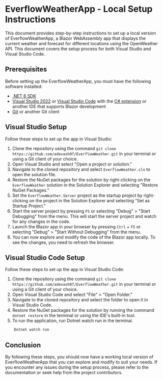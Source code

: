 # EverflowWeatherApp - Local Setup Instructions

This document provides step-by-step instructions to set up a local version of EverflowWeatherApp, a Blazor WebAssembly app that displays the current weather and forecast for different locations using the OpenWeather API. This document covers the setup process for both Visual Studio and Visual Studio Code.

## Prerequisites

Before setting up the EverflowWeatherApp, you must have the following software installed:

- [.NET 6 SDK](https://dotnet.microsoft.com/download/dotnet/6.0)
- [Visual Studio 2022](https://visualstudio.microsoft.com/vs/) or [Visual Studio Code](https://code.visualstudio.com/) with the [C# extension](https://marketplace.visualstudio.com/items?itemName=ms-dotnettools.csharp) or another IDE that supports Blazor development
- [Git](https://git-scm.com/downloads) or another Git client

## Visual Studio Setup

Follow these steps to set up the app in Visual Studio:

1. Clone the repository using the command `git clone https://github.com/adevash07/EverflowWeather.git` in your terminal or using a Git client of your choice.
2. Open Visual Studio and select "Open a project or solution."
3. Navigate to the cloned repository and select `EverflowWeather.sln` to open the solution file.
4. Restore the NuGet packages for the solution by right-clicking on the `EverflowWeather` solution in the Solution Explorer and selecting "Restore NuGet Packages."
5. Set the `EverflowWeather.Server` project as the startup project by right-clicking on the project in the Solution Explorer and selecting "Set as Startup Project."
6. Start the server project by pressing `F5` or selecting "Debug" > "Start Debugging" from the menu. This will start the server project and watch for any changes in the code.
7. Launch the Blazor app in your browser by pressing `Ctrl` + `F5` or selecting "Debug" > "Start Without Debugging" from the menu.
8. You can now explore and modify the code of the Blazor app locally. To see the changes, you need to refresh the browser.

## Visual Studio Code Setup

Follow these steps to set up the app in Visual Studio Code:

1. Clone the repository using the command `git clone https://github.com/adevash07/EverflowWeather.git` in your terminal or using a Git client of your choice.
2. Open Visual Studio Code and select "File" > "Open Folder."
3. Navigate to the cloned repository and select the folder to open it in Visual Studio Code.
4. Restore the NuGet packages for the solution by running the command `dotnet restore` in the terminal or using the IDE's built-in tool.
5. To run the application, run Dotnet watch run in the terminal.

```bash
    Dotnet watch run
```

## Conclusion

By following these steps, you should now have a working local version of EverflowWeatherApp that you can explore and modify to suit your needs. If you encounter any issues during the setup process, please refer to the documentation or seek help from the project contributors.
